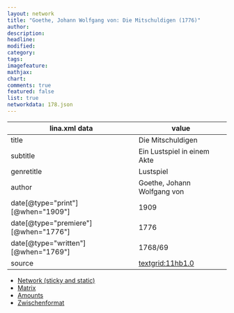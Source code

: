 ```yaml
---
layout: network
title: "Goethe, Johann Wolfgang von: Die Mitschuldigen (1776)"
author:
description:
headline:
modified:
category:
tags:
imagefeature: 
mathjax: 
chart: 
comments: true
featured: false
list: true
networkdata: 178.json
---
```

lina.xml data  | value
------------- | -------------
title|Die Mitschuldigen
subtitle|Ein Lustspiel in einem Akte
genretitle|Lustspiel
author|Goethe, Johann Wolfgang von
date[@type="print"][@when="1909"]|1909
date[@type="premiere"][@when="1776"]|1776
date[@type="written"][@when="1769"]|1768/69
source|[textgrid:11hb1.0](https://textgridlab.org/1.0/tgcrud-public/rest/textgrid:11hb1.0/data)



* [Network (sticky and static)](/linas/network178)
* [Matrix](/linas/matrix178)
* [Amounts](/linas/amount178)
* [Zwischenformat](/linas/lina178 )
